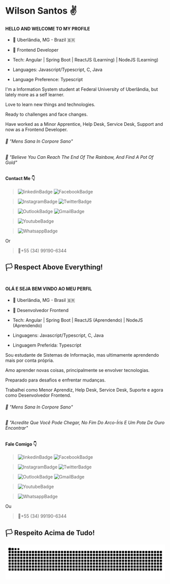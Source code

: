 # Wilson Santos ✌️

#### HELLO AND WELCOME TO MY PROFILE

- 📍 Uberlândia, MG - Brazil 🇧🇷
- 👔 Frontend Developer

- Tech: Angular | Spring Boot | ReactJS (Learning) | NodeJS (Learning)
- Languages: Javascript/Typescript, C, Java
- Language Preference: Typescript

I'm a Information System student at Federal University of Uberlândia, but lately more as a self learner.

Love to learn new things and technologies. 

Ready to challenges and face changes.

Have worked as a Minor Apprentice, Help Desk, Service Desk, Support and now as a Frontend Developer.

###### 🧠 "Mens Sana In Corpore Sano"
###### 🌈 "Believe You Can Reach The End Of The Rainbow, And Find A Pot Of Gold"

#### Contact Me 👇
> ![linkedinBadge](https://img.shields.io/badge/-LinkedIn-0e76a8?style=flat-square&amp;logo=Linkedin&amp;logoColor=white&amp;link=https://www.linkedin.com/in/wilsonsaantos/) 
![FacebookBadge](https://img.shields.io/badge/-Facebook-3b5998?style=flat-square&amp;logo=Facebook&amp;logoColor=white&amp;link=https://www.facebook.com/wilson.ssf)

> ![InstagramBadge](https://img.shields.io/badge/-Instagram-bc2a8d?style=flat-square&amp;logo=Instagram&amp;logoColor=white&amp;link=https://www.instagram.com/wil.saantos/)
![TwitterBadge](https://img.shields.io/badge/-Twitter-1DA1F2?style=flat-square&amp;logo=twitter&amp;logoColor=white&amp;link=https://twitter.com/wilson_ssf)

> ![OutlookBadge](https://img.shields.io/badge/-Outlook-0072C6?style=flat-square&amp;logo=Microsoft%20Outlook&amp;logoColor=white&amp;link=mailto:wilson.saantos@hotmail.com)
![GmailBadge](https://img.shields.io/badge/-Gmail-BB001B?style=flat-square&amp;logo=Gmail&amp;logoColor=white&amp;link=mailto:wssf15@gmail.com)

> ![YoutubeBadge](https://img.shields.io/badge/-Youtube%20Channel-FF0000?style=flat-square&amp;logo=Youtube&amp;logoColor=white&amp;link=https://www.youtube.com/channel/UCaQYq15kxeSUSHjm4HPHmJA)

> ![WhatsappBadge](https://img.shields.io/badge/-WhatsApp-25D366?style=flat-square&amp;logo=WhatsApp&amp;logoColor=white&amp;link=_https://api.whatsapp.com/send?phone=5534991906344)

Or

> 📱+55 (34) 99190-6344



## 🏳️ Respect Above Everything!

# 

#### OLÁ E SEJA BEM VINDO AO MEU PERFIL

- 📍 Uberlândia, MG - Brasil 🇧🇷
- 👔 Desenvolvedor Frontend

- Tech: Angular | Spring Boot | ReactJS (Aprendendo) | NodeJS (Aprendendo)
- Linguagens: Javascript/Typescript, C, Java
- Linguagem Preferida: Typescript

Sou estudante de Sistemas de Informação, mas ultimamente aprendendo mais por conta própria.

Amo aprender novas coisas, principalmente se envolver tecnologias.

Preparado para desafios e enfrentar mudanças.

Trabalhei como Menor Aprendiz, Help Desk, Service Desk, Suporte e agora como Desenvolvedor Frontend.

###### 🧠 "Mens Sana In Corpore Sano"
###### 🌈 "Acredite Que Você Pode Chegar, No Fim Do Arco-Íris E Um Pote De Ouro Encontrar"

#### Fale Comigo 👇
> ![linkedinBadge](https://img.shields.io/badge/-LinkedIn-0e76a8?style=flat-square&amp;logo=Linkedin&amp;logoColor=white&amp;link=https://www.linkedin.com/in/wilsonsaantos/) 
![FacebookBadge](https://img.shields.io/badge/-Facebook-3b5998?style=flat-square&amp;logo=Facebook&amp;logoColor=white&amp;link=https://www.facebook.com/wilson.ssf)

> ![InstagramBadge](https://img.shields.io/badge/-Instagram-bc2a8d?style=flat-square&amp;logo=Instagram&amp;logoColor=white&amp;link=https://www.instagram.com/wil.saantos/)
![TwitterBadge](https://img.shields.io/badge/-Twitter-1DA1F2?style=flat-square&amp;logo=twitter&amp;logoColor=white&amp;link=https://twitter.com/wilson_ssf)

> ![OutlookBadge](https://img.shields.io/badge/-Outlook-0072C6?style=flat-square&amp;logo=Microsoft%20Outlook&amp;logoColor=white&amp;link=mailto:wilson.saantos@hotmail.com)
![GmailBadge](https://img.shields.io/badge/-Gmail-BB001B?style=flat-square&amp;logo=Gmail&amp;logoColor=white&amp;link=mailto:wssf15@gmail.com)

> ![YoutubeBadge](https://img.shields.io/badge/-Youtube%20Channel-FF0000?style=flat-square&amp;logo=Youtube&amp;logoColor=white&amp;link=https://www.youtube.com/channel/UCaQYq15kxeSUSHjm4HPHmJA)

> ![WhatsappBadge](https://img.shields.io/badge/-WhatsApp-25D366?style=flat-square&amp;logo=WhatsApp&amp;logoColor=white&amp;link=_https://api.whatsapp.com/send?phone=5534991906344)

Ou

> 📱+55 (34) 99190-6344



## 🏳️ Respeito Acima de Tudo!

![Snake animation](https://github.com/wilsaantos/wilsaantos/blob/output/github-contribution-grid-snake.svg)

